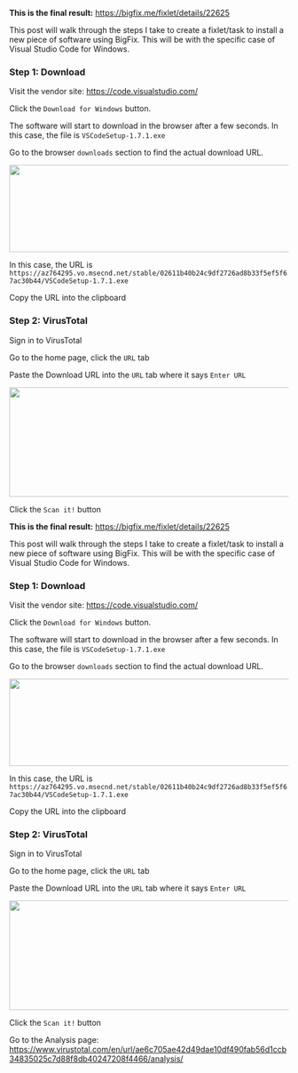 **This is the final result:** https://bigfix.me/fixlet/details/22625

This post will walk through the steps I take to create a fixlet/task to install a new piece of software using BigFix. This will be with the specific case of Visual Studio Code for Windows.

### Step 1: Download

Visit the vendor site: https://code.visualstudio.com/

Click the `Download for Windows` button.

The software will start to download in the browser after a few seconds. In this case, the file is `VSCodeSetup-1.7.1.exe`

Go to the browser `downloads` section to find the actual download URL.

<img src="/uploads/default/original/2X/6/66a42e0e39f2c903238de5c3aee8660a19e24241.PNG" width="636" height="157">

In this case, the URL is `https://az764295.vo.msecnd.net/stable/02611b40b24c9df2726ad8b33f5ef5f67ac30b44/VSCodeSetup-1.7.1.exe`

Copy the URL into the clipboard

### Step 2: VirusTotal

Sign in to VirusTotal

Go to the home page, click the `URL` tab

Paste the Download URL into the `URL` tab where it says `Enter URL`

<img src="/uploads/default/original/2X/e/e4a8d15157496f97a919553cf4ee406ccdcc3131.PNG" width="547" height="197">

Click the `Scan it!` button

**This is the final result:** https://bigfix.me/fixlet/details/22625

This post will walk through the steps I take to create a fixlet/task to install a new piece of software using BigFix. This will be with the specific case of Visual Studio Code for Windows.

### Step 1: Download

Visit the vendor site: https://code.visualstudio.com/

Click the `Download for Windows` button.

The software will start to download in the browser after a few seconds. In this case, the file is `VSCodeSetup-1.7.1.exe`

Go to the browser `downloads` section to find the actual download URL.

<img src="/uploads/default/original/2X/6/66a42e0e39f2c903238de5c3aee8660a19e24241.PNG" width="636" height="157">

In this case, the URL is `https://az764295.vo.msecnd.net/stable/02611b40b24c9df2726ad8b33f5ef5f67ac30b44/VSCodeSetup-1.7.1.exe`

Copy the URL into the clipboard

### Step 2: VirusTotal

Sign in to VirusTotal

Go to the home page, click the `URL` tab

Paste the Download URL into the `URL` tab where it says `Enter URL`

<img src="/uploads/default/original/2X/e/e4a8d15157496f97a919553cf4ee406ccdcc3131.PNG" width="547" height="197">

Click the `Scan it!` button

Go to the Analysis page: https://www.virustotal.com/en/url/ae6c705ae42d49dae10df490fab56d1ccb34835025c7d88f8db40247208f4466/analysis/
